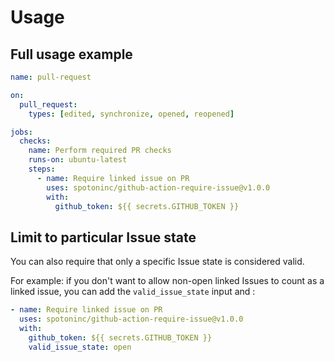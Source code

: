 # Usage

## Full usage example

```yaml
name: pull-request

on:
  pull_request:
    types: [edited, synchronize, opened, reopened]

jobs:
  checks:
    name: Perform required PR checks
    runs-on: ubuntu-latest
    steps:
      - name: Require linked issue on PR
        uses: spotoninc/github-action-require-issue@v1.0.0
        with:
          github_token: ${{ secrets.GITHUB_TOKEN }}
```

## Limit to particular Issue state

You can also require that only a specific Issue state is considered valid.

For example: if you don't want to allow non-open linked Issues to count as a linked
issue, you can add the `valid_issue_state` input and :

```yaml
- name: Require linked issue on PR
  uses: spotoninc/github-action-require-issue@v1.0.0
  with:
    github_token: ${{ secrets.GITHUB_TOKEN }}
    valid_issue_state: open
```
